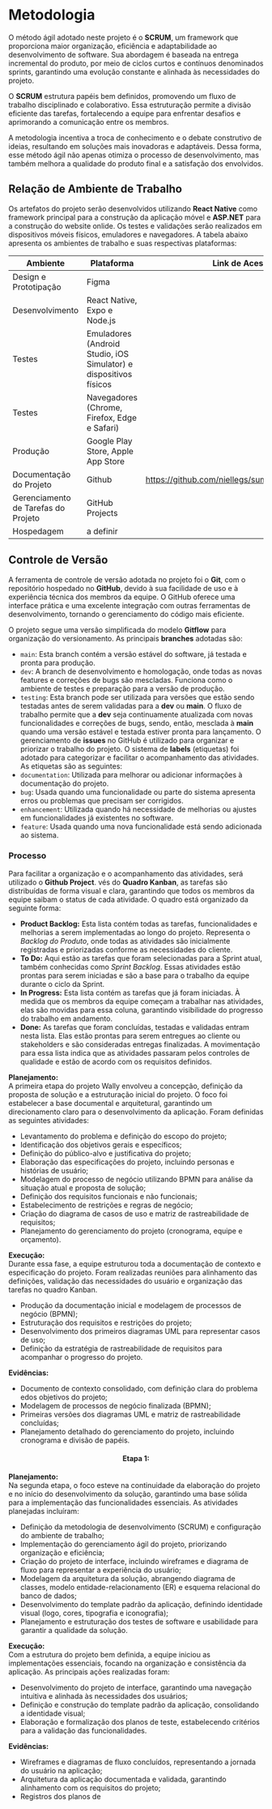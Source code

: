 # Metodologia

O método ágil adotado neste projeto é o **SCRUM**, um framework que proporciona maior organização, eficiência e adaptabilidade ao desenvolvimento de software. Sua abordagem é baseada na entrega incremental do produto, por meio de ciclos curtos e contínuos denominados sprints, garantindo uma evolução constante e alinhada às necessidades do projeto.

O **SCRUM** estrutura papéis bem definidos, promovendo um fluxo de trabalho disciplinado e colaborativo. Essa estruturação permite a divisão eficiente das tarefas, fortalecendo a equipe para enfrentar desafios e aprimorando a
comunicação entre os membros.

A metodologia incentiva a troca de conhecimento e o debate construtivo de ideias, resultando em soluções mais inovadoras e adaptáveis. Dessa forma, esse método ágil não apenas otimiza o processo de desenvolvimento, mas também melhora a qualidade do produto final e a satisfação dos envolvidos.

## Relação de Ambiente de Trabalho

Os artefatos do projeto serão desenvolvidos utilizando **React Native** como framework principal para a construção da aplicação móvel e **ASP.NET** para a construção do website onlide. Os testes e validações serão realizados em dispositivos móveis físicos, emuladores e navegadores. A tabela abaixo apresenta os ambientes de trabalho e suas respectivas plataformas:

| Ambiente | Plataforma | Link de Acesso |
|---------------|----------------------------------------------|----------------|
| Design e Prototipação | Figma | |
| Desenvolvimento | React Native, Expo e Node.js | |
| Testes | Emuladores (Android Studio, iOS Simulator) e dispositivos físicos| |
| Testes | Navegadores (Chrome, Firefox, Edge e Safari) | |
| Produção | Google Play Store, Apple App Store | |
| Documentação do Projeto | Github | https://github.com/niellegs/summit/tree/main/docs |
| Gerenciamento de Tarefas do Projeto | GitHub Projects | |
| Hospedagem | a definir | |

## Controle de Versão
A ferramenta de controle de versão adotada no projeto foi o **Git**, com o repositório hospedado no **GitHub**, devido à sua facilidade de uso e à experiência técnica dos membros da equipe. O GitHub oferece uma interface prática e uma excelente integração com outras ferramentas de desenvolvimento, tornando o gerenciamento do código mais eficiente.

O projeto segue uma versão simplificada do modelo **Gitflow** para organização do versionamento. As principais **branches** adotadas são:

- `main`: Esta branch contém a versão estável do software, já testada e pronta para produção.
- `dev`: A branch de desenvolvimento e homologação, onde todas as novas features e correções de bugs são mescladas. Funciona como o ambiente de testes e preparação para a versão de produção.
- `testing`: Esta branch pode ser utilizada para versões que estão sendo testadas antes de serem validadas para a **dev** ou **main**. O fluxo de trabalho permite que a **dev** seja continuamente atualizada com
novas funcionalidades e correções de bugs, sendo, então, mesclada à **main** quando uma versão estável e testada estiver pronta para lançamento. O gerenciamento de **issues** no GitHub é utilizado para organizar e priorizar o trabalho do projeto. O sistema de **labels** (etiquetas) foi adotado para categorizar e facilitar o acompanhamento das atividades. As etiquetas são as seguintes:
- `documentation`: Utilizada para melhorar ou adicionar informações à documentação do projeto.
- `bug`: Usada quando uma funcionalidade ou parte do sistema apresenta erros ou problemas que precisam ser corrigidos.
- `enhancement`: Utilizada quando há necessidade de melhorias ou ajustes em funcionalidades já existentes no software.
- `feature`: Usada quando uma nova funcionalidade está sendo adicionada ao sistema.

### Processo

Para facilitar a organização e o acompanhamento das atividades, será utilizado o **Github Project**. vés do **Quadro Kanban**, as tarefas são distribuídas de forma visual e clara, garantindo que todos os membros da equipe saibam o status de cada atividade. O quadro está organizado da seguinte forma:

- **Product Backlog:** Esta lista contém todas as tarefas, funcionalidades e melhorias a serem implementadas ao longo do projeto. Representa o *Backlog do Produto*, onde todas as atividades são inicialmente registradas e priorizadas conforme as necessidades do cliente.
- **To Do:** Aqui estão as tarefas que foram selecionadas para a Sprint atual, também conhecidas como *Sprint Backlog*. Essas atividades estão prontas para serem iniciadas e são a base para o trabalho da equipe durante o ciclo da Sprint.
- **In Progress:** Esta lista contém as tarefas que já foram iniciadas. À medida que os membros da equipe começam a trabalhar nas atividades, elas são movidas para essa coluna, garantindo visibilidade do progresso do trabalho em andamento.
- **Done:** As tarefas que foram concluídas, testadas e validadas entram nesta lista. Elas estão prontas para serem entregues ao cliente ou stakeholders e são consideradas entregas finalizadas. A movimentação para essa lista indica que as atividades passaram pelos controles de qualidade e estão de acordo com os requisitos definidos.

**Planejamento:**
<br>
A primeira etapa do projeto Wally envolveu a concepção, definição da proposta de solução e a estruturação inicial do projeto. O foco foi estabelecer a base documental e arquitetural, garantindo um direcionamento claro para o desenvolvimento da aplicação. Foram definidas as seguintes atividades:
- Levantamento do problema e definição do escopo do projeto;
- Identificação dos objetivos gerais e específicos;
- Definição do público-alvo e justificativa do projeto;
- Elaboração das especificações do projeto, incluindo personas e histórias de usuário;
- Modelagem do processo de negócio utilizando BPMN para análise da situação atual e proposta de solução;
- Definição dos requisitos funcionais e não funcionais;
- Estabelecimento de restrições e regras de negócio;
- Criação do diagrama de casos de uso e matriz de rastreabilidade de requisitos;
- Planejamento do gerenciamento do projeto (cronograma, equipe e orçamento).

**Execução:**
<br>
Durante essa fase, a equipe estruturou toda a documentação de contexto e especificação do projeto. Foram realizadas reuniões para alinhamento das definições, validação das necessidades do usuário e organização das tarefas no quadro Kanban.
- Produção da documentação inicial e modelagem de processos de negócio (BPMN);
- Estruturação dos requisitos e restrições do projeto;
- Desenvolvimento dos primeiros diagramas UML para representar casos de uso;
- Definição da estratégia de rastreabilidade de requisitos para acompanhar o progresso do projeto.

**Evidências:**
<br>
- Documento de contexto consolidado, com definição clara do problema edos objetivos do projeto;
- Modelagem de processos de negócio finalizada (BPMN);
- Primeiras versões dos diagramas UML e matriz de rastreabilidade concluídas;
- Planejamento detalhado do gerenciamento do projeto, incluindo cronograma e divisão de papéis.
<h4 align="center">Etapa 1:</h4>

**Planejamento:**
<br>
Na segunda etapa, o foco esteve na continuidade da elaboração do projeto e no início do desenvolvimento da solução, garantindo uma base sólida para a implementação das funcionalidades essenciais. As atividades planejadas incluíram:
- Definição da metodologia de desenvolvimento (SCRUM) e configuração do ambiente de trabalho;
- Implementação do gerenciamento ágil do projeto, priorizando organização e eficiência;
- Criação do projeto de interface, incluindo wireframes e diagrama de fluxo para representar a experiência do usuário;
- Modelagem da arquitetura da solução, abrangendo diagrama de classes, modelo entidade-relacionamento (ER) e esquema relacional do banco de dados;
- Desenvolvimento do template padrão da aplicação, definindo identidade visual (logo, cores, tipografia e iconografia);
- Planejamento e estruturação dos testes de software e usabilidade para garantir a qualidade da solução.
  
**Execução:**
<br>
Com a estrutura do projeto bem definida, a equipe iniciou as implementações essenciais, focando na organização e consistência da aplicação. As principais ações realizadas foram:
- Desenvolvimento do projeto de interface, garantindo uma navegação intuitiva e alinhada às necessidades dos usuários;
- Definição e construção do template padrão da aplicação, consolidando a identidade visual;
- Elaboração e formalização dos planos de teste, estabelecendo critérios para a validação das funcionalidades.

**Evidências:**
<br>
- Wireframes e diagramas de fluxo concluídos, representando a jornada do usuário na aplicação;
- Arquitetura da aplicação documentada e validada, garantindo alinhamento com os requisitos do projeto;
- Registros dos planos de 
